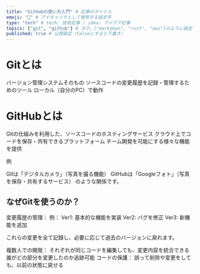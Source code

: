 ```yaml
---
title: "GitHubの使い方入門" # 記事のタイトル
emoji: "📝" # アイキャッチとして使用する絵文字
type: "tech" # tech: 技術記事 / idea: アイデア記事
topics: ["git", "github"] # タグ。["markdown", "rust", "aws"]のように指定する
published: true # 公開設定（falseにすると下書き）
---
```


# Gitとは

バージョン管理システムそのもの
ソースコードの変更履歴を記録・管理するためのツール
ローカル（自分のPC）で動作

# GitHubとは

Gitの仕組みを利用した、ソースコードのホスティングサービス
クラウド上でコードを保存・共有できるプラットフォーム
チーム開発を可能にする様々な機能を提供

例

Gitは「デジタルカメラ」（写真を撮る機能）
GitHubは「Googleフォト」（写真を保存・共有するサービス）
のような関係です。


## なぜGitを使うのか？

変更履歴の管理：
例：
Ver1: 基本的な機能を実装
Ver2: バグを修正
Ver3: 新機能を追加

これらの変更を全て記録し、必要に応じて過去のバージョンに戻れます。

複数人での開発：
それぞれが同じコードを編集しても、変更内容を統合できる
誰がどの部分を変更したのか追跡可能
コードの保護：
誤って削除や変更をしても、以前の状態に戻せる